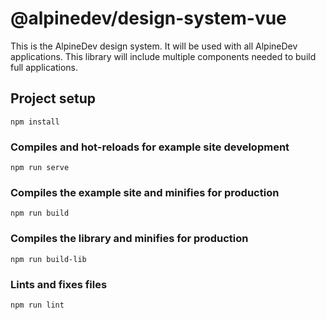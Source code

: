 # @alpinedev/design-system-vue

This is the AlpineDev design system. It will be used with all AlpineDev applications. This library will include multiple components needed to build full applications.

## Project setup
```
npm install
```

### Compiles and hot-reloads for example site development
```
npm run serve
```

### Compiles the example site and minifies for production
```
npm run build
```

### Compiles the library and minifies for production
```
npm run build-lib
```

### Lints and fixes files
```
npm run lint
```
